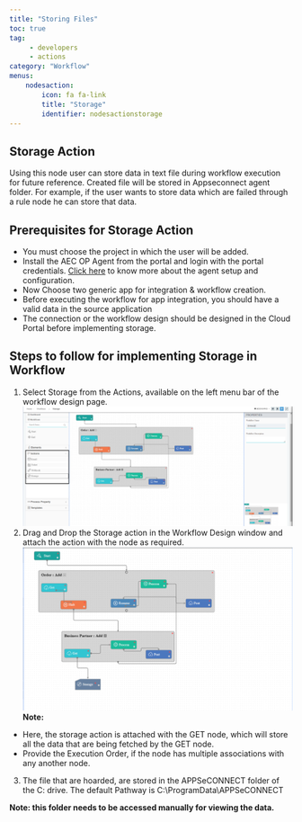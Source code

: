 ```yaml
---
title: "Storing Files"
toc: true
tag: 
     - developers
     - actions
category: "Workflow"
menus: 
    nodesaction:
        icon: fa fa-link
        title: "Storage" 
        identifier: nodesactionstorage
---
```


##  Storage Action 

Using this node user can store data in text file during workflow execution for future reference. 
Created file will be stored in Appseconnect agent folder. For example, if the user wants to store data which are 
failed through a rule node he can store that data.

## Prerequisites for Storage Action
* You must choose the project in which the user will be added.
* Install the AEC OP Agent from the portal and login with the portal credentials. [Click here](/deployment/Deployment-Configuration/) to know more about the agent setup and configuration.
* Now Choose two generic app for integration & workflow creation.
* Before executing the workflow for app integration, you should have a valid data in the source application
* The connection or the workflow design should be designed in the Cloud Portal before implementing storage.
 
## Steps to follow for implementing Storage in Workflow

1. Select Storage from the Actions, available on the left menu bar of the workflow design page.  
![storageaction1](/staticfiles/workflow-management/media/storageaction1.png)    
2. Drag and Drop the Storage action in the Workflow Design window and attach the action with the node as required.  
![storageaction2](/staticfiles/workflow-management/media/storageaction2.png)  
**Note:**
* Here, the storage action is attached with the GET node, which will store all the data that are being fetched by the GET node.
* Provide the Execution Order, if the node has multiple associations with any another node.

3. The file that are hoarded, are stored in the APPSeCONNECT folder of the C: drive. 
The default Pathway is C:\ProgramData\APPSeCONNECT

**Note: this folder needs to be accessed manually for viewing the data.**



